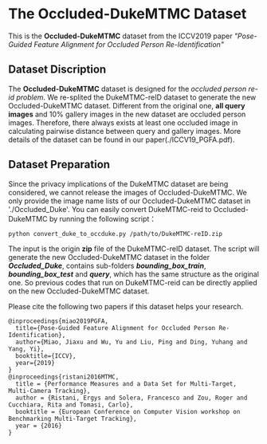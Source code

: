 # The Occluded-DukeMTMC Dataset

This is the **Occluded-DukeMTMC** dataset from the ICCV2019 paper *"Pose-Guided Feature Alignment for Occluded Person Re-Identification"*

## Dataset Discription

The **Occluded-DukeMTMC** dataset is designed for the *occluded person re-id problem*. We re-splited the DukeMTMC-reID dataset to generate the new Occluded-DukeMTMC dataset. Different from the original one, **all query images** and 10% gallery images in the new dataset are occluded person images. Therefore, there always exists at least one occluded image in calculating pairwise distance between query and gallery images. More details of the dataset can be found in our paper(./ICCV19_PGFA.pdf).

## Dataset Preparation

Since the privacy implications of the DukeMTMC dataset are being considered, we cannot release the images of Occluded-DukeMTMC. We only provide the image name lists of our Occluded-DukeMTMC dataset in './Occluded_Duke'. You can easily convert DukeMTMC-reid to Occluded-DukeMTMC by running the following script：

```
python convert_duke_to_occduke.py /path/to/DukeMTMC-reID.zip 
```

The input is the origin **zip** file of the DukeMTMC-reID dataset. 
The script will generate the new Occluded-DukeMTMC dataset in the folder ***Occluded_Duke***, contains sub-folders ***bounding\_box\_train***, ***bounding\_box\_test*** and ***query***, which has the same structure as the original one. So previous codes that run on DukeMTMC-reid can be directly applied on the new Occluded-DukeMTMC dataset.

Please cite the following two papers if this dataset helps your research.

```
@inproceedings{miao2019PGFA,
  title={Pose-Guided Feature Alignment for Occluded Person Re-Identification},
  author={Miao, Jiaxu and Wu, Yu and Liu, Ping and Ding, Yuhang and Yang, Yi},
  booktitle={ICCV},
  year={2019}
}
@inproceedings{ristani2016MTMC,
  title = {Performance Measures and a Data Set for Multi-Target, Multi-Camera Tracking},
  author = {Ristani, Ergys and Solera, Francesco and Zou, Roger and Cucchiara, Rita and Tomasi, Carlo},
  booktitle = {European Conference on Computer Vision workshop on Benchmarking Multi-Target Tracking},
  year = {2016}
}
```
